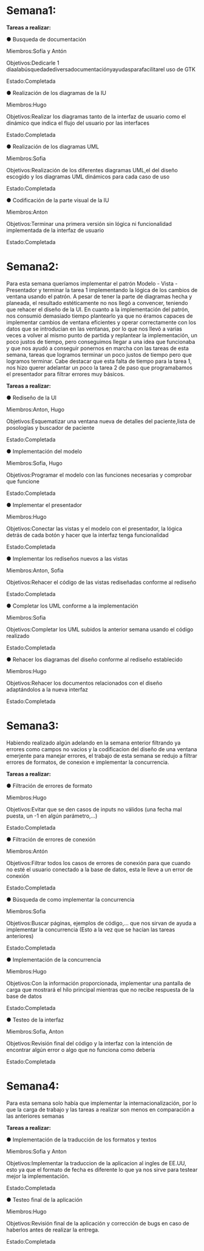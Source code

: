 # Semana1:

**Tareas a realizar:**

● Busqueda de documentación

Miembros:Sofía y Antón

Objetivos:Dedicarle 1 díaalabúsquedadediversadocumentaciónyayudasparafacilitarel uso de GTK

Estado:Completada


● Realización de los diagramas de la IU

Miembros:Hugo

Objetivos:Realizar los diagramas tanto de la interfaz de usuario como el dinámico que indica el flujo del usuario por las interfaces

Estado:Completada


● Realización de los diagramas UML

Miembros:Sofia

Objetivos:Realización de los diferentes diagramas UML,el del diseño escogido y los diagramas UML dinámicos para cada caso de uso

Estado:Completada


● Codificación de la parte visual de la IU

Miembros:Anton

Objetivos:Terminar una primera versión sin lógica ni funcionalidad implementada de la interfaz de usuario

Estado:Completada

# Semana2:

Para esta semana queríamos implementar el patrón Modelo - Vista - Presentador y terminar la tarea 1 implementando la lógica de los cambios de ventana usando el patrón.
A pesar de tener la parte de diagramas hecha y planeada, el resultado estéticamente no nos llegó a convencer, teniendo que rehacer el diseño de la UI.
En cuanto a la implementación del patrón, nos consumió demasiado tiempo plantearlo ya que no éramos capaces de implementar cambios de ventana eficientes y operar correctamente
con los datos que se introducian en las ventanas, por lo que nos llevó a varias veces a volver al mismo punto de partida y replantear la implementación, un poco justos de tiempo, pero conseguimos llegar a una idea que funcionaba y que nos ayudó a conseguir ponernos en marcha con las tareas de esta semana, tareas que logramos terminar un poco justos de tiempo pero que logramos terminar.
Cabe destacar que esta falta de tiempo para la tarea 1, nos hizo querer adelantar un poco la tarea 2 de paso que programabamos el presentador para filtrar errores muy básicos.

**Tareas a realizar:**

● Rediseño de la UI

Miembros:Anton, Hugo

Objetivos:Esquematizar una ventana nueva de detalles del paciente,lista de posologías y buscador de paciente

Estado:Completada

● Implementación del modelo

Miembros:Sofia, Hugo

Objetivos:Programar el modelo con las funciones necesarias y comprobar que funcione

Estado:Completada

● Implementar el presentador

Miembros:Hugo

Objetivos:Conectar las vistas y el modelo con el presentador, la lógica detrás de cada botón y hacer que la interfaz tenga funcionalidad

Estado:Completada

● Implementar los rediseños nuevos a las vistas

Miembros:Anton, Sofia

Objetivos:Rehacer el código de las vistas rediseñadas conforme al rediseño

Estado:Completada

● Completar los UML conforme a la implementación

Miembros:Sofia

Objetivos:Completar los UML subidos la anterior semana usando el código realizado

Estado:Completada

● Rehacer los diagramas del diseño conforme al rediseño establecido

Miembros:Hugo

Objetivos:Rehacer los documentos relacionados con el diseño adaptándolos a la nueva interfaz

Estado:Completada

# Semana3:

Habiendo realizado algún adelando en la semana enterior filtrando ya errores como campos no vacios y la codificacion del diseño de una ventana emerjente para manejar errores,
el trabajo de esta semana se redujo a filtrar errores de formatos, de conexion e implementar la concurrencia.

**Tareas a realizar:**

● Filtración de errores de formato

Miembros:Hugo

Objetivos:Evitar que se den casos de inputs no válidos (una fecha mal puesta, un -1 en algún parámetro,...)

Estado:Completada

● Filtración de errores de conexión

Miembros:Antón

Objetivos:Filtrar todos los casos de errores de conexión para que cuando no esté el usuario conectado a la base de datos, esta le lleve a un error de conexión

Estado:Completada

● Búsqueda de como implementar la concurrencia

Miembros:Sofia

Objetivos:Buscar páginas, ejemplos de código,... que nos sirvan de ayuda a implementar la concurrencia (Esto a la vez que se hacían las tareas anteriores)

Estado:Completada

● Implementación de la concurrencia

Miembros:Hugo

Objetivos:Con la información proporcionada, implementar una pantalla de carga que mostrará el hilo principal mientras que no recibe respuesta de la base de datos

Estado:Completada

● Testeo de la interfaz

Miembros:Sofia, Anton

Objetivos:Revisión final del código y la interfaz con la intención de encontrar algún error o algo que no funciona como debería

Estado:Completada

# Semana4:

Para esta semana solo había que implementar la internacionalización, por lo que la carga de trabajo y las tareas a realizar son menos en comparación a las anteriores semanas

**Tareas a realizar:**

● Implementación de la traducción de los formatos y textos

Miembros:Sofia y Anton

Objetivos:Implementar la traduccion de la aplicacion al ingles de EE.UU, esto ya que el formato de fecha es diferente lo que ya nos sirve para testear mejor la implementación.

Estado:Completada

● Testeo final de la aplicación

Miembros:Hugo

Objetivos:Revisión final de la aplicación y corrección de bugs en caso de haberlos antes de realizar la entrega.

Estado:Completada

